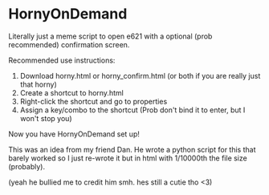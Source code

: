 # HornyOnDemand
Literally just a meme script to open e621 with a optional (prob recommended) confirmation screen.

Recommended use instructions:
1. Download horny.html or horny_confirm.html (or both if you are really just that horny)
2. Create a shortcut to horny.html
3. Right-click the shortcut and go to properties
4. Assign a key/combo to the shortcut (Prob don't bind it to enter, but I won't stop you)

Now you have HornyOnDemand set up!


This was an idea from my friend Dan. He wrote a python script for this that barely worked so I just re-wrote it but in html with 1/10000th the file size (probably). 

(yeah he bullied me to credit him smh. hes still a cutie tho <3)
